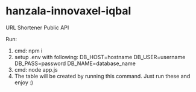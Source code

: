 # hanzala-innovaxel-iqbal
URL Shortener Public API

Run:

1) cmd: npm i
2) setup .env with following:
  DB_HOST=hostname
  DB_USER=username
  DB_PASS=password
  DB_NAME=database_name
3) cmd: node app.js
4) The table will be created by running this command. Just run these and enjoy :)
